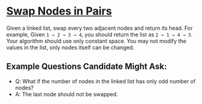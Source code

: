 # [Swap Nodes in Pairs](https://leetcode.com/problems/swap-nodes-in-pairs/)
Given a linked list, swap every two adjacent nodes and return its head. For example, Given `1 → 2 → 3 → 4`, you should return the list as `2 → 1 → 4 → 3`. Your algorithm should use only constant space. You may not modify the values in the list, only nodes itself can be changed.

## Example Questions Candidate Might Ask:
* Q: What if the number of nodes in the linked list has only odd number of nodes?
* A: The last node should not be swapped.